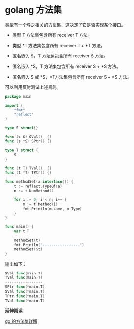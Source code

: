 # golang 方法集

类型有一个与之相关的方法集，这决定了它是否实现某个接口。

- 类型 T 方法集包含所有 receiver T 方法。

- 类型 *T 方法集包含所有 receiver T + *T 方法。

- 匿名嵌入 S，T 方法集包含所有 receiver S 方法。

- 匿名嵌入 *S，T 方法集包含所有 receiver S + *S 方法。

- 匿名嵌入 S 或 *S，*T方法集包含所有 receiver S + *S 方法。

可以利用反射测试上述规则。

```go
package main

import (
	"fmt"
	"reflect"
)

type S struct{}

func (s S) SVal()  {}
func (s *S) SPtr() {}

type T struct {
	S
}

func (t T) TVal()  {}
func (t *T) TPtr() {}

func methodSet(a interface{}) {
	t := reflect.TypeOf(a)
	n := t.NumMethod()

	for i := 0; i < n; i++ {
		m := t.Method(i)
		fmt.Println(m.Name, m.Type)
	}
}

func main() {
	var t T

	methodSet(t)
	fmt.Println("-----------------")
	methodSet(&t)
}

```

输出如下：

```go
SVal func(main.T)
TVal func(main.T)
-----------------
SPtr func(*main.T)
SVal func(*main.T)
TPtr func(*main.T)
TVal func(*main.T)
```

**延伸阅读**

[go 的方法集详解](https://blog.csdn.net/qihoo_tech/article/details/104707905)
